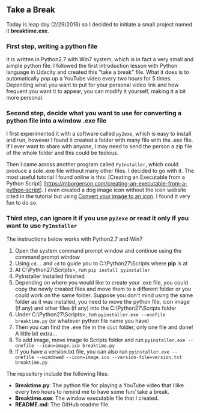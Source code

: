 ## Take a Break

Today is leap day (2/29/2016) so I decided to initiate a small project named it **breaktime.exe**.

### First step, writing a python file
It is written in Python2.7 with Win7 system, which is in fact a very small and simple python file. I followed the first introduction lesson with Python language in Udacity and created this "take a break" file. What it does is to automatically pop up a YouTube video every two hours for 5 times. Depending what you want to put for your personal video link and how frequent you want it to appear, you can modify it yourself, making it a bit more personal.

### Second step, decide what you want to use for converting a python file into a window .exe file

I first experimented it with a software called `py2exe`, which is easy to install and run, however I found it created a folder with many file with the .exe file. If I ever want to share with anyone, I may need to send the person a zip file of the whole folder and this could be tedious. 

Then I came across another program called `PyInstaller`, which could produce a sole .exe file without many other files. I decided to go with it. The most useful tutorial I found online is this: [Creating an Executable from a Python Script] (https://mborgerson.com/creating-an-executable-from-a-python-script). I even created a dog image icon without the icon website cited in the tutorial but using [Convert your image to an icon](http://converticon.com/). I found it very fun to do so.

### Third step, can ignore it if you use `py2exe` or read it only if you want to use `PyInstaller`

The instructions below works with Python2.7 and Win7

1.  Open the system command prompt window and continue using the command prompt window
2.  Using `cd..` and `cd` to guide you to C:\Python27\Scripts where **pip** is at
3.  At C:\Python27\Scripts>, run `pip install pyinstaller`
4.  PyInstaller installed finished
5.  Depending on where you would like to create your .exe file, you could copy the newly created files and move them to a different folder or you could work on the same folder. Suppose you don't mind using the same folder as it was installed, you need to move the python file, icon image (if any) and other files (if any) into the C:\Python27\Scripts folder
6.  Under C:\Python27\Scripts>, run `pyinstaller.exe --onefile breaktime.py` (or whatever python file name you have)
7.  Then you can find the .exe file in the `dist` folder, only one file and done!
A little bit extra...
8.  To add image, move image to Scripts folder and run `pyinstaller.exe --onefile --icon=image.ico breaktime.py`
9.  If you have a version.txt file, you can also run `pyinstaller.exe --onefile --windowed --icon=image.ico --version-file=version.txt breaktime.py`

The repository include the following files:

* **Breaktime.py**: The python file for playing a YouTube video that I like every two hours to remind me to have some fun/ take a break.
* **Breaktime.exe**: The window executable file that I created.
* **README.md**: The GitHub readme file.

